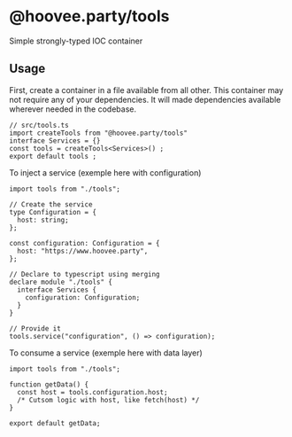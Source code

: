 # @hoovee.party/tools

Simple strongly-typed IOC container

## Usage

First, create a container in a file available from all other. This container may not require any of your dependencies. It will made dependencies available wherever needed in the codebase.

    // src/tools.ts
    import createTools from "@hoovee.party/tools"
    interface Services = {}
    const tools = createTools<Services>() ;
    export default tools ;

To inject a service (exemple here with configuration)

    import tools from "./tools";

    // Create the service
    type Configuration = {
      host: string;
    };

    const configuration: Configuration = {
      host: "https://www.hoovee.party",
    };

    // Declare to typescript using merging
    declare module "./tools" {
      interface Services {
        configuration: Configuration;
      }
    }

    // Provide it
    tools.service("configuration", () => configuration);

To consume a service (exemple here with data layer)

    import tools from "./tools";

    function getData() {
      const host = tools.configuration.host;
      /* Cutsom logic with host, like fetch(host) */
    }

    export default getData;
